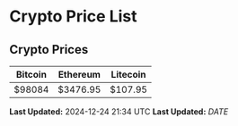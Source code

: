 # Crypto Price List

## Crypto Prices
| Bitcoin | Ethereum | Litecoin |
| ------- | -------- | -------- |
| $98084 | $3476.95 | $107.95 |
**Last Updated:** 2024-12-24 21:34 UTC
**Last Updated:** $DATE$
